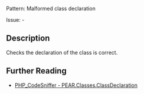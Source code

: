 Pattern: Malformed class declaration

Issue: -

## Description

Checks the declaration of the class is correct.

## Further Reading

* [PHP_CodeSniffer - PEAR.Classes.ClassDeclaration](https://github.com/PHPCSStandards/PHP_CodeSniffer/blob/master/src/Standards/PEAR/Sniffs/Classes/ClassDeclarationSniff.php)